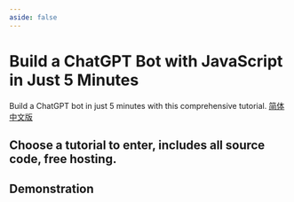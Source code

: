 ```yaml
---
aside: false
---
```


# Build a ChatGPT Bot with JavaScript in Just 5 Minutes

Build a ChatGPT bot in just 5 minutes with this comprehensive tutorial. [简体中文版](https://docs-cn.aircode.io/chatgpt/)

## Choose a tutorial to enter, includes all source code, free hosting.

<!--@include: ../_partials/_tutorials-list.md-->

## Demonstration

<ListBoxContainer>
<ListBox
  title="Supercharge iOS Siri with ChatGPT for Enhanced Intelligence"
  link="https://aircode.cool/hpwdi7n719"
  imageURL="/_images/chatgpt-index/ios-siri-en.png"
  imageHeight=600
  openInNewTab=true
/>
<ListBox
  title="Transform Slack into a ChatGPT-powered Mentor in Minutes"
  link="https://aircode.cool/vkx3j8c9q5"
  imageURL="/_images/chatgpt-index/slack-chatgpt-en.png"
  imageHeight=600
  openInNewTab=true
/>
</ListBoxContainer>
